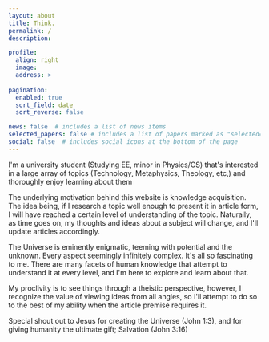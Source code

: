 ```yaml
---
layout: about
title: Think.
permalink: /
description:

profile:
  align: right
  image: 
  address: >
 
pagination:
  enabled: true
  sort_field: date
  sort_reverse: false

news: false  # includes a list of news items
selected_papers: false # includes a list of papers marked as "selected={true}"
social: false  # includes social icons at the bottom of the page
---
```


<p>I'm a university student (Studying EE, minor in Physics/CS) that's interested in a large array of topics (Technology, Metaphysics, Theology, etc,) and thoroughly enjoy learning about them </p>

<p>The underlying motivation behind this website is knowledge acquisition. The idea being, if I research a topic well enough to present it in article form, I will have reached a certain level of understanding of the topic. Naturally, as time goes on, my thoughts and ideas about a subject will change, and I'll update articles accordingly.</p>

<p>The Universe is eminently enigmatic, teeming with potential and the unknown. Every aspect seemingly infinitely complex. It's all so fascinating to me. There are many facets of human knowledge that attempt to understand it at every level, and I'm here to explore and learn about that.</p>

<p>My proclivity is to see things through a theistic perspective, however, I recognize the value of viewing ideas from all angles, so I'll attempt to do so to the best of my ability when the article premise requires it.</p>

<p>Special shout out to Jesus for creating the Universe (John 1:3), and for giving humanity the ultimate gift; Salvation (John 3:16)</p>